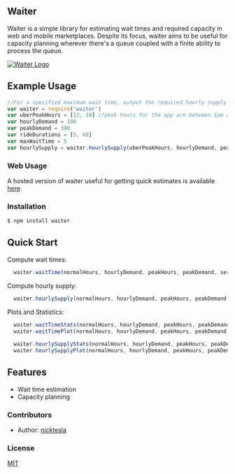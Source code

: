Waiter
------

Waiter is a simple library for estimating wait times and required capacity in web and mobile marketplaces.  Despite its focus, waiter aims to be useful for capacity planning wherever there's a queue coupled with a finite ability to process the queue.

  [![Waiter Logo](https://dl.dropboxusercontent.com/u/106722666/waiter.gif)](https://waiter.herokuapp.com/)

## Example Usage
```js
//For a specified maximum wait time, output the required hourly supply
var waiter = require('waiter')
var uberPeakHours = [13, 18] //peak hours for the app are between 1pm and 6pm
var hourlyDemand = 100 
var peakDemand = 300 
var rideDurations = [5, 60] 
var maxWaitTime = 5
var hourlySupply = waiter.hourlySupply(uberPeakHours, hourlyDemand, peakDemand, rideDurations, maxWaitTime)
```

### Web Usage
  
  A hosted version of waiter useful for getting quick estimates is available [here](http://waiter.herokuapp.com). 


### Installation

```bash
$ npm install waiter
```

## Quick Start

  Compute wait times:

```js
  waiter.waitTime(normalHours, hourlyDemand, peakHours, peakDemand, serviceLengths, hourlySupply)
```

  Compute hourly supply:

```js
  waiter.hourlySupply(normalHours, hourlyDemand, peakHours, peakDemand, serviceLengths, maxWaitTime)
```

  Plots and Statistics:

```js
  waiter.waitTimeStats(normalHours, hourlyDemand, peakHours, peakDemand, serviceLengths, hourlySupply)
  waiter.waitTimePlot(normalHours, hourlyDemand, peakHours, peakDemand, serviceLengths, hourlySupply)
  
  waiter.hourlySupplyStats(normalHours, hourlyDemand, peakHours, peakDemand, serviceLengths, maxWaitTime)
  waiter.hourlySupplyPlot(normalHours, hourlyDemand, peakHours, peakDemand, serviceLengths, maxWaitTime)
```

## Features

  * Wait time estimation
  * Capacity planning

### Contributors

 * Author: [nicktesla](https://github.com/nicktesla)

### License

  [MIT](LICENSE)
